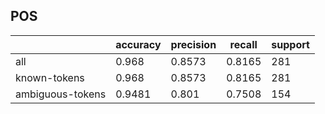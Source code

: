 
## POS

|                  | accuracy | precision | recall | support |
|------------------|----------|-----------|--------|---------|
| all              | 0.968    | 0.8573    | 0.8165 | 281     |
| known-tokens     | 0.968    | 0.8573    | 0.8165 | 281     |
| ambiguous-tokens | 0.9481   | 0.801     | 0.7508 | 154     |

